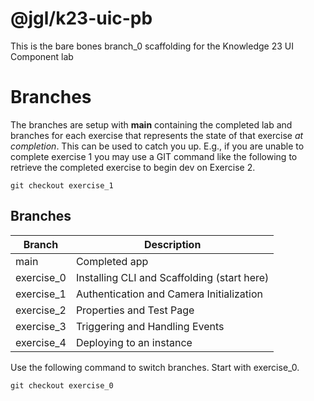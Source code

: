 @jgl/k23-uic-pb
===============================================
This is the bare bones branch_0 scaffolding for the Knowledge 23 UI Component lab

# Branches
The branches are setup with **main** containing the completed lab and branches for each exercise that represents the state of that exercise *at completion*.  This can be used to catch you up.  E.g., if you are unable to complete exercise 1 you may use a GIT command like the following to retrieve the completed exercise to begin dev on Exercise 2.  
```
git checkout exercise_1
```

## Branches
| Branch | Description |
|--------|-------------|
| main | Completed app |
| exercise_0 | Installing CLI and Scaffolding (start here) |
| exercise_1 | Authentication and Camera Initialization |
| exercise_2 | Properties and Test Page |
| exercise_3 | Triggering and Handling Events |
| exercise_4 | Deploying to an instance |

Use the following command to switch branches.  Start with exercise_0.
```
git checkout exercise_0
```

